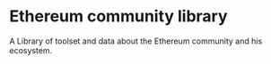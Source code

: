 # Ethereum community library

A Library of toolset and data about the Ethereum community and his ecosystem.


